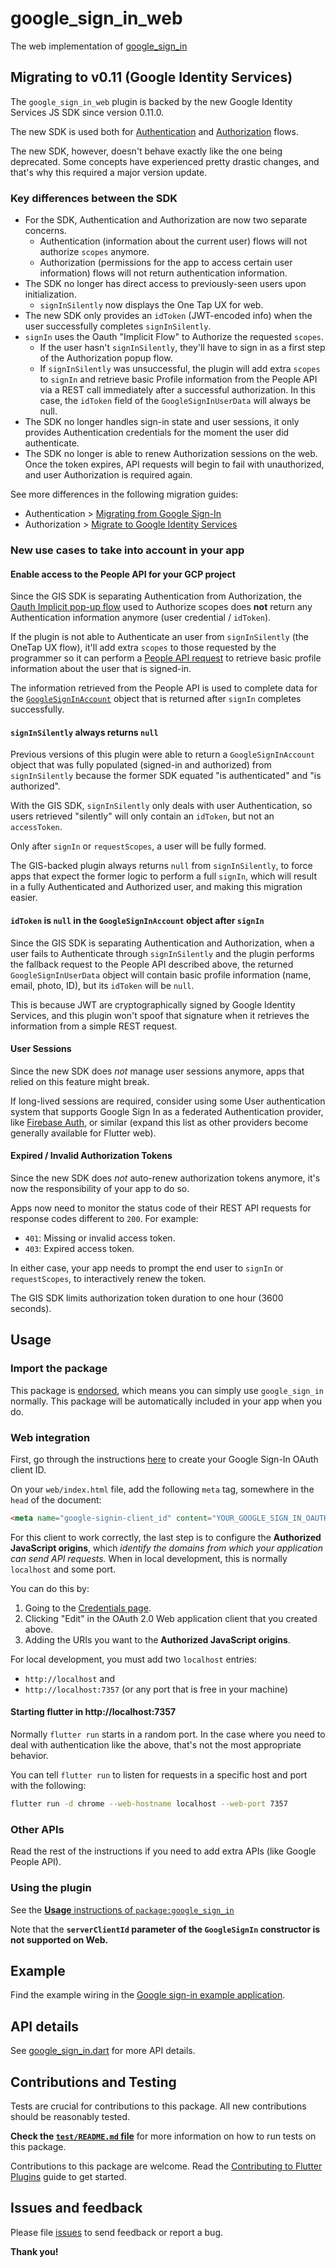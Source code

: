 # google\_sign\_in\_web

The web implementation of [google_sign_in](https://pub.dev/packages/google_sign_in)

## Migrating to v0.11 (Google Identity Services)

The `google_sign_in_web` plugin is backed by the new Google Identity Services
JS SDK since version 0.11.0.

The new SDK is used both for [Authentication](https://developers.google.com/identity/gsi/web/guides/overview)
and [Authorization](https://developers.google.com/identity/oauth2/web/guides/overview) flows.

The new SDK, however, doesn't behave exactly like the one being deprecated.
Some concepts have experienced pretty drastic changes, and that's why this
required a major version update.

### Key differences between the SDK

* For the SDK, Authentication and Authorization are now two separate concerns.
  * Authentication (information about the current user) flows will not
    authorize `scopes` anymore.
  * Authorization (permissions for the app to access certain user information)
    flows will not return authentication information.
* The SDK no longer has direct access to previously-seen users upon initialization.
  * `signInSilently` now displays the One Tap UX for web.
* The new SDK only provides an `idToken` (JWT-encoded info) when the user
  successfully completes `signInSilently`.
* `signIn` uses the Oauth "Implicit Flow" to Authorize the requested `scopes`.
  * If the user hasn't `signInSilently`, they'll have to sign in as a first step
    of the Authorization popup flow.
  * If `signInSilently` was unsuccessful, the plugin will add extra `scopes` to
    `signIn` and retrieve basic Profile information from the People API via a
    REST call immediately after a successful authorization. In this case, the
    `idToken` field of the `GoogleSignInUserData` will always be null.
* The SDK no longer handles sign-in state and user sessions, it only provides
  Authentication credentials for the moment the user did authenticate.
* The SDK no longer is able to renew Authorization sessions on the web.
  Once the token expires, API requests will begin to fail with unauthorized,
  and user Authorization is required again.

See more differences in the following migration guides:

* Authentication > [Migrating from Google Sign-In](https://developers.google.com/identity/gsi/web/guides/migration)
* Authorization > [Migrate to Google Identity Services](https://developers.google.com/identity/oauth2/web/guides/migration-to-gis)

### New use cases to take into account in your app

#### Enable access to the People API for your GCP project

Since the GIS SDK is separating Authentication from Authorization, the
[Oauth Implicit pop-up flow](https://developers.google.com/identity/oauth2/web/guides/use-token-model)
used to Authorize scopes does **not** return any Authentication information
anymore (user credential / `idToken`).

If the plugin is not able to Authenticate an user from `signInSilently` (the
OneTap UX flow), it'll add extra `scopes` to those requested by the programmer
so it can perform a [People API request](https://developers.google.com/people/api/rest/v1/people/get)
to retrieve basic profile information about the user that is signed-in.

The information retrieved from the People API is used to complete data for the
[`GoogleSignInAccount`](https://pub.dev/documentation/google_sign_in/latest/google_sign_in/GoogleSignInAccount-class.html)
object that is returned after `signIn` completes successfully.

#### `signInSilently` always returns `null`

Previous versions of this plugin were able to return a `GoogleSignInAccount`
object that was fully populated (signed-in and authorized) from `signInSilently`
because the former SDK equated "is authenticated" and "is authorized".

With the GIS SDK, `signInSilently` only deals with user Authentication, so users
retrieved "silently" will only contain an `idToken`, but not an `accessToken`.

Only after `signIn` or `requestScopes`, a user will be fully formed.

The GIS-backed plugin always returns `null` from `signInSilently`, to force apps
that expect the former logic to perform a full `signIn`, which will result in a
fully Authenticated and Authorized user, and making this migration easier.

#### `idToken` is `null` in the `GoogleSignInAccount` object after `signIn`

Since the GIS SDK is separating Authentication and Authorization, when a user
fails to Authenticate through `signInSilently` and the plugin performs the
fallback request to the People API described above,
the returned `GoogleSignInUserData` object will contain basic profile information
(name, email, photo, ID), but its `idToken` will be `null`.

This is because JWT are cryptographically signed by Google Identity Services, and
this plugin won't spoof that signature when it retrieves the information from a
simple REST request.

#### User Sessions

Since the new SDK does _not_ manage user sessions anymore, apps that relied on
this feature might break.

If long-lived sessions are required, consider using some User authentication
system that supports Google Sign In as a federated Authentication provider,
like [Firebase Auth](https://firebase.google.com/docs/auth/flutter/federated-auth#google),
or similar (expand this list as other providers become generally available for
Flutter web).

#### Expired / Invalid Authorization Tokens

Since the new SDK does _not_ auto-renew authorization tokens anymore, it's now
the responsibility of your app to do so.

Apps now need to monitor the status code of their REST API requests for response
codes different to `200`. For example:

* `401`: Missing or invalid access token.
* `403`: Expired access token.

In either case, your app needs to prompt the end user to `signIn` or
`requestScopes`, to interactively renew the token.

The GIS SDK limits authorization token duration to one hour (3600 seconds).

## Usage

### Import the package

This package is [endorsed](https://flutter.dev/docs/development/packages-and-plugins/developing-packages#endorsed-federated-plugin),
which means you can simply use `google_sign_in`
normally. This package will be automatically included in your app when you do.

### Web integration

First, go through the instructions [here](https://developers.google.com/identity/gsi/web/guides/get-google-api-clientid) to create your Google Sign-In OAuth client ID.

On your `web/index.html` file, add the following `meta` tag, somewhere in the
`head` of the document:

```html
<meta name="google-signin-client_id" content="YOUR_GOOGLE_SIGN_IN_OAUTH_CLIENT_ID.apps.googleusercontent.com">
```

For this client to work correctly, the last step is to configure the **Authorized JavaScript origins**, which _identify the domains from which your application can send API requests._ When in local development, this is normally `localhost` and some port.

You can do this by:

1. Going to the [Credentials page](https://console.developers.google.com/apis/credentials).
2. Clicking "Edit" in the OAuth 2.0 Web application client that you created above.
3. Adding the URIs you want to the **Authorized JavaScript origins**.

For local development, you must add two `localhost` entries:

* `http://localhost` and
* `http://localhost:7357` (or any port that is free in your machine)

#### Starting flutter in http://localhost:7357

Normally `flutter run` starts in a random port. In the case where you need to deal with authentication like the above, that's not the most appropriate behavior.

You can tell `flutter run` to listen for requests in a specific host and port with the following:

```sh
flutter run -d chrome --web-hostname localhost --web-port 7357
```

### Other APIs

Read the rest of the instructions if you need to add extra APIs (like Google People API).

### Using the plugin

See the [**Usage** instructions of `package:google_sign_in`](https://pub.dev/packages/google_sign_in#usage)

Note that the **`serverClientId` parameter of the `GoogleSignIn` constructor is not supported on Web.**

## Example

Find the example wiring in the [Google sign-in example application](https://github.com/flutter/plugins/blob/main/packages/google_sign_in/google_sign_in/example/lib/main.dart).

## API details

See [google_sign_in.dart](https://github.com/flutter/plugins/blob/main/packages/google_sign_in/google_sign_in/lib/google_sign_in.dart) for more API details.

## Contributions and Testing

Tests are crucial for contributions to this package. All new contributions should be reasonably tested.

**Check the [`test/README.md` file](https://github.com/flutter/plugins/blob/main/packages/google_sign_in/google_sign_in_web/test/README.md)** for more information on how to run tests on this package.

Contributions to this package are welcome. Read the [Contributing to Flutter Plugins](https://github.com/flutter/plugins/blob/main/CONTRIBUTING.md) guide to get started.

## Issues and feedback

Please file [issues](https://github.com/flutter/flutter/issues/new)
to send feedback or report a bug.

**Thank you!**

